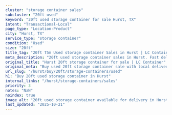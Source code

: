 ```yaml
---
cluster: "storage container sales"
subcluster: "20ft used"
keyword: "20ft used storage container for sale Hurst, TX"
intent: "Transactional-Local"
page_type: "Location-Product"
city: "Hurst, TX"
service_type: "storage container"
condition: "Used"
size: "20ft"
title_tag: "20ft T5m Used storage container Sales in Hurst | LC Container"
meta_description: "20ft used storage container sales in Hurst. Fast delivery, competitive pricing. Serving storage containers area. Quote ID: N58. Call (214) 524-4168 for your free quote today."
original_title: "Hurst 20ft storage container for sale | LC Container"
original_meta: "Buy used 20ft storage container sale with local delivery in Hurst, TX. LC Container — local Since 2003. Request a fast quote today."
url_slug: "/hurst/buy/20ft/storage-containers/used"
h1: "Buy 20ft used storage container in Hurst"
internal_links: "/hurst/storage-containers/sales"
priority: 3
notes: "NaN"
noindex: true
image_alt: "20ft used storage container available for delivery in Hurst"
last_updated: "2025-10-21"
---
```


<!-- TODO: Add unique city/inventory copy, images, and internal links here. -->
